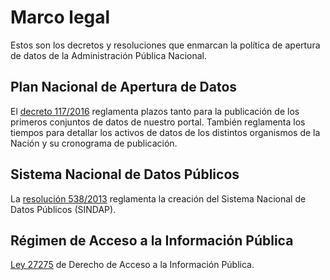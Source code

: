 # Marco legal

Estos son los decretos y resoluciones que enmarcan la política de apertura de datos de la Administración Pública Nacional.

## Plan Nacional de Apertura de Datos

El [decreto 117/2016](http://www.infoleg.gob.ar/infolegInternet/anexos/255000-259999/257755/norma.htm) reglamenta plazos tanto para la publicación de los primeros conjuntos de datos de nuestro portal. También reglamenta los tiempos para detallar los activos de datos de los distintos organismos de la Nación y su cronograma de publicación.

## Sistema Nacional de Datos Públicos

La [resolución 538/2013](http://www.infoleg.gob.ar/infolegInternet/anexos/215000-219999/218131/norma.htm) reglamenta la creación del Sistema Nacional de Datos Públicos (SINDAP).

## Régimen de Acceso a la Información Pública

[Ley 27275](http://servicios.infoleg.gob.ar/infolegInternet/anexos/265000-269999/265949/norma.htm) de Derecho de Acceso a la Información Pública.

